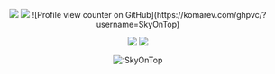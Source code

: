 <p align="center">
  <a href="https://github.com/SkyOnTop"><img src="https://img.shields.io/github/followers/SkyOnTop?style=for-the-badge"></img></a>
  <a href="https://github.com/SkyOnTop"><img src="https://img.shields.io/github/stars/SkyOnTop?style=for-the-badge"></img></a>
  ![Profile view counter on GitHub](https://komarev.com/ghpvc/?username=SkyOnTop)
</p>

<p align="center">
  <a href="https://github.com/SkyOnTop"><img src="https://img.shields.io/badge/python-3670A0?style=for-the-badge&logo=python&logoColor=ffdd54"></a>
  <a href="https://github.com/SkyOnTop"><img src="https://img.shields.io/badge/typescript-%23007ACC.svg?style=for-the-badge&logo=typescript&logoColor=white"></a>
</p>

<p align="center"><img src="https://count.getloli.com/get/@:SkyOnTop" alt=":SkyOnTop" /></p>
